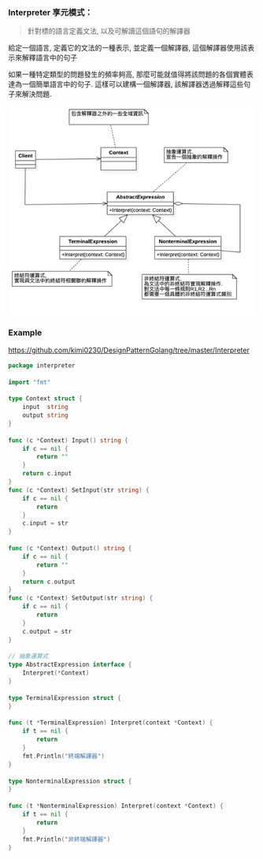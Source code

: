 ### Interpreter 享元模式：
> 針對標的語言定義文法, 以及可解讀這個語句的解譯器

給定一個語言, 定義它的文法的一種表示, 並定義一個解譯器, 這個解譯器使用該表示來解釋語言中的句子

如果一種特定類型的問題發生的頻率夠高, 那麼可能就值得將該問題的各個實體表達為一個簡單語言中的句子. 這樣可以建構一個解譯器,
該解譯器透過解釋這些句子來解決問題.

![UML](https://github.com/kimi0230/DesignPatternGolang/blob/master/UML/Interpreter.png?raw=true)

### Example
https://github.com/kimi0230/DesignPatternGolang/tree/master/Interpreter 

```go
package interpreter

import "fmt"

type Context struct {
	input  string
	output string
}

func (c *Context) Input() string {
	if c == nil {
		return ""
	}
	return c.input
}
func (c *Context) SetInput(str string) {
	if c == nil {
		return
	}
	c.input = str
}

func (c *Context) Output() string {
	if c == nil {
		return ""
	}
	return c.output
}
func (c *Context) SetOutput(str string) {
	if c == nil {
		return
	}
	c.output = str
}

// 抽象運算式
type AbstractExpression interface {
	Interpret(*Context)
}

type TerminalExpression struct {
}

func (t *TerminalExpression) Interpret(context *Context) {
	if t == nil {
		return
	}
	fmt.Println("終端解譯器")
}

type NonterminalExpression struct {
}

func (t *NonterminalExpression) Interpret(context *Context) {
	if t == nil {
		return
	}
	fmt.Println("非終端解譯器")
}

```